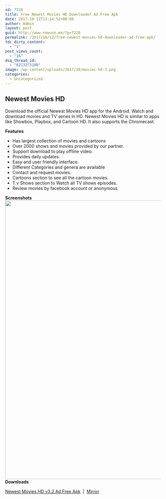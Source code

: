 ```yaml
---
id: 7228
title: Free Newest Movies HD Downloader Ad Free Apk
date: 2017-10-12T13:24:52+00:00
author: Admin
layout: post
guid: http://www.nowuse.me/?p=7228
permalink: /2017/10/12/free-newest-movies-hd-downloader-ad-free-apk/
tdc_dirty_content:
  - "1"
post_views_count:
  - "16"
dsq_thread_id:
  - "6213273100"
image: /wp-content/uploads/2017/10/movies-hd-3.png
categories:
  - Uncategorized
---
```

<h2><strong>Newest Movies HD</strong></h2>
Download the official Newest Movies HD app for the Android. Watch and download movies and TV series in HD. Newest Movies HD is similar to apps like Showbox, Playbox, and Cartoon HD. It also supports the Chromecast.

<strong>Features</strong>
<ul>
 	<li>Has largest collection of movies and cartoons</li>
 	<li>Over 2000 shows and movies provided by our partner.</li>
 	<li>Support download to play offline video.</li>
 	<li>Provides daily updates.</li>
 	<li>Easy and user friendly interface.</li>
 	<li>Different Categories and genera are available</li>
 	<li>Contact and request movies.</li>
 	<li>Cartoons section to see all the cartoon movies.</li>
 	<li>T.v Shows section to Watch all TV shows episodes.</li>
 	<li>Review movies by facebook account or anonymous</li>
</ul>
<strong>Screenshots</strong>

<img class="size-full wp-image-157069 aligncenter" src="https://i2.wp.com/onhax.me/wp-content/uploads/2017/09/Newest-Movies-HD-Homescreen.jpg?resize=600%2C899&amp;ssl=1" alt="" width="600" height="899" />
<div id="oh-suckitadb-promd-2" class="lelabp andro-a-holder" data-tittle="Newest Movies HD v3.2 Ad Free Apk is Here! [Latest]">
<div class="andro-a-abd-info-holder"></div>
</div>
<strong>Downloads</strong>

<a href="https://uplod.cc/9rpl8fln3v2t" target="_blank" rel="noopener">Newest Movies HD v3.2 Ad Free Apk</a>  |  <a href="https://uploadocean.com/45flbd97vwe7" target="_blank" rel="noopener">Mirror</a>